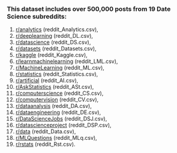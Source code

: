 ### **This dataset includes over 500,000 posts from 19 Date Science subreddits:**
1. [r/analytics](https://www.reddit.com/r/analytics/) (reddit_Analytics.csv), 
2. [r/deeplearning](https://www.reddit.com/r/deeplearning/) (reddit_DL.csv), 
3. [r/datascience](https://www.reddit.com/r/datascience/) (reddit_DS.csv), 
4. [r/datasets](https://www.reddit.com/r/datasets/) (reddit_Datasets.csv), 
5. [r/kaggle](https://www.reddit.com/r/kaggle/) (reddit_Kaggle.csv), 
6. [r/learnmachinelearning](https://www.reddit.com/r/learnmachinelearning/) (reddit_LML.csv), 
7. [r/MachineLearning](https://www.reddit.com/r/MachineLearning/) (reddit_ML.csv), 
8. [r/statistics](https://www.reddit.com/r/statistics/) (reddit_Statistics.csv), 
9. [r/artificial](https://www.reddit.com/r/artificial/) (reddit_AI.csv), 
10. [r/AskStatistics](https://www.reddit.com/r/AskStatistics/) (reddit_ASt.csv), 
11. [r/computerscience](https://www.reddit.com/r/computerscience/) (reddit_CS.csv), 
12. [r/computervision](https://www.reddit.com/r/computervision/) (reddit_CV.csv), 
13. [r/dataanalysis](https://www.reddit.com/r/dataanalysis/) (reddit_DA.csv), 
14. [r/dataengineering](https://www.reddit.com/r/dataengineering/) (reddit_DE.csv), 
15. [r/DataScienceJobs](https://www.reddit.com/r/DataScienceJobs/) (reddit_DSJ.csv), 
16. [r/datascienceproject](https://www.reddit.com/r/datascienceproject/) (reddit_DSP.csv), 
17. [r/data](https://www.reddit.com/r/data/) (reddit_Data.csv), 
18. [r/MLQuestions](https://www.reddit.com/r/MLQuestions/) (reddit_MLq.csv), 
19. [r/rstats](https://www.reddit.com/r/rstats/) (reddit_Rst.csv).
